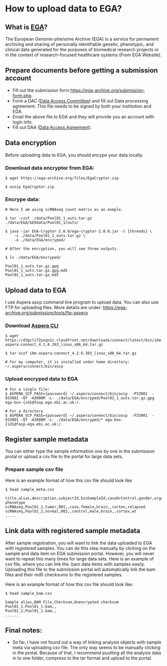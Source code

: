 # How to upload data to EGA?


## What is [EGA](https://ega-archive.org/)?

The European Genome-phenome Archive (EGA) is a service for permanent archiving and sharing of personally identifiable genetic, phenotypic, and clinical data generated for the purposes of biomedical research projects or in the context of research-focused healthcare systems (From EGA Website).

## Prepare documents before getting a submission account

* Fill out the submission form https://ega-archive.org/submission-form.php.
* Form a DAC ([Data Access Committee](https://ega-archive.org/submission/data_access_committee)) and fill out Data processing agreement. This file needs to be signed by both your institution and EGA.
* Email the above file to EGA and they will provide you an account with login info.
* Fill out DAA ([Data Access Agreement](https://ega-archive.org/submission/dac/documentation)).

## Data encryption

Before uploading data to EGA, you should encype your data locally.

### Download data encryptor from EGA:
```{bash}
$ wget https://ega-archive.org/files/EgaCryptor.zip

$ unzip EgaCryptor.zip
```


### Encrype data:
```{bash}
# Here I am using scRNAseq count matrix as an exmple.

$ tar -czvf ./data/Pool01_1_outs.tar.gz ./data/EGA/GEXdata/Pool01_1/outs/

$ java -jar EGA-Cryptor-2.0.0/ega-cryptor-2.0.0.jar -t {threads} \
    -i ./data/Pool01_1_outs.tar.gz \
    -o ./data/EGA/encryped/

# After the encryption, you will see three outputs.

$ ls ./data/EGA/encryped/

Pool01_1_outs.tar.gz.gpg
Pool01_1_outs.tar.gz.gpg.md5
Pool01_1_outs.tar.gz.md5
```

## Upload data to EGA

I use Aspera ascp command line program to upload data. You can also use FTP for uploading files. More details are under: https://ega-archive.org/submission/tools/ftp-aspera

### Download [Aspera CLI](https://github.com/IBM/aspera-cli)
```{bash}
$ wget https://d3gcli72yxqn2z.cloudfront.net/downloads/connect/latest/bin/ibm-aspera-connect_4.2.6.393_linux_x86_64.tar.gz

$ tar xvzf ibm-aspera-connect_4.2.6.393_linux_x86_64.tar.gz

# For my computer, it is installed under home directory:
~/.aspera/connect/bin/ascp
```

### Upload encryped data to EGA
```{bash}
# For a single file:
$ ASPERA_SCP_PASS={password} ~/.aspera/connect/bin/ascp  -P33001  -O33001 -QT -m3000M -L- ./data/EGA/encryped/Pool01_1_outs.tar.gz.gpg ega-box-{id}@fasp.ega.ebi.ac.uk:/.

# For a directory
$ ASPERA_SCP_PASS={password} ~/.aspera/connect/bin/ascp  -P33001  -O33001 -QT -m3000M -L- ./data/EGA/encryped/* ega-box-{id}@fasp.ega.ebi.ac.uk:/.
```

## Register sample metadata

You can either type the sample information one by one in the submission protal or upload a csv file to the portal for large data sets.

### Prepare sample csv file
Here is an example format of how this csv file should look like
```
$ head sample_meta.csv

title,alias,description,subjectId,bioSampleId,caseOrControl,gender,organismPart,cellLine,region, phenotype
scRNAseq,Pool01_1,tumor,001,,case,female,brain,,cortex,relapsed
scRNAseq,Pool01_2,normal,002,,control,male,brain,,cortex,wt
.....
```

## Link data with registered sample metadata
After sample registration, you will want to link the data uploaded to EGA with registered samples. You can do this step manually by clicking on the sample and data item on EGA submission portal. However, you will never want to repeat this many times for large data sets. Here is an example of csv file, where you can link the .bam data items with samples easily. Uploading this file to the submission portal will automatically link the bam files and their md5 checksums to the registered samples.

Here is an example format of how this csv file should look like:
```
$ head sample_bam.csv

Sample alias,BAM File,Checksum,Unencrypted checksum
Pool01_1,Pool01_1.bam,,
Pool01_2,Pool01_2.bam,,
......
```

## Final notes:
* So far, I have not found out a way of linking analysis objects with sample meta via uploading csv file. The only way seems to be manually clicking in the protal. Because of that, I recommend puutting all the analysis data in to one folder, compress to the tar format and upload to the portal.